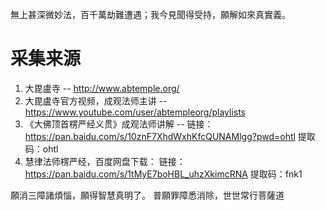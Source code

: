 無上甚深微妙法，百千萬劫難遭遇；我今見聞得受持，願解如來真實義。

# 采集来源
1. 大毘盧寺 -- http://www.abtemple.org/
1. 大毘盧寺官方视频，成观法师主讲 -- https://www.youtube.com/user/abtempleorg/playlists
1. 《大佛顶首楞严经义贯》成观法师讲解 -- 链接：https://pan.baidu.com/s/10znF7XhdWxhKfcQUNAMlgg?pwd=ohtl 提取码：ohtl
1. 慧律法师楞严经，百度网盘下载： 
链接：https://pan.baidu.com/s/1tMyE7boHBL_uhzXkimcRNA 
提取码：fnk1 

願消三障諸煩惱，願得智慧真明了。 普願罪障悉消除，世世常行菩薩道
